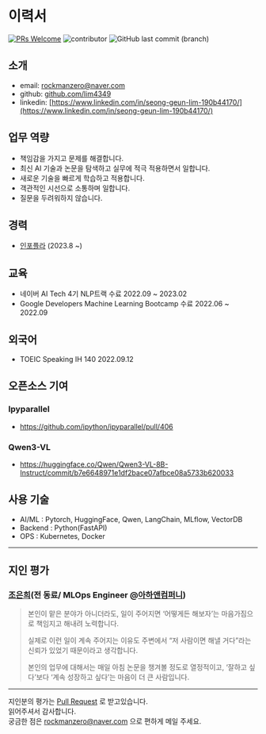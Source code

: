 # 이력서

[![PRs Welcome](https://img.shields.io/badge/PRs-welcome-brightgreen.svg?color=blue)](http://makeapullrequest.com)
![contributor](https://img.shields.io/github/contributors/lim4349/RESUME.svg?color=blue)
![GitHub last commit (branch)](https://img.shields.io/github/last-commit/lim4349/RESUME/main?color=blue)

## 소개

* email: rockmanzero@naver.com
* github: [github.com/lim4349](https://github.com/lim4349)
* linkedin: [https://www.linkedin.com/in/seong-geun-lim-190b44170/](https://www.linkedin.com/in/seong-geun-lim-190b44170/)


## 업무 역량

* 책임감을 가지고 문제를 해결합니다.
* 최신 AI 기술과 논문을 탐색하고 실무에 적극 적용하면서 일합니다.
* 새로운 기술을 빠르게 학습하고 적용합니다.
* 객관적인 시선으로 소통하며 일합니다.
* 질문을 두려워하지 않습니다.


## 경력

* [인포플라](https://www.infofla.com/) (2023.8 ~)


## 교육

* 네이버 AI Tech 4기 NLP트랙 수료  2022.09 ~ 2023.02
* Google Developers Machine Learning Bootcamp 수료  2022.06 ~ 2022.09


## 외국어
* TOEIC Speaking IH 140 2022.09.12


## 오픈소스 기여

### Ipyparallel

* https://github.com/ipython/ipyparallel/pull/406

### Qwen3-VL

* https://huggingface.co/Qwen/Qwen3-VL-8B-Instruct/commit/b7e6648971e1df2bace07afbce08a5733b620033


## 사용 기술

* AI/ML : Pytorch, HuggingFace, Qwen, LangChain, MLflow, VectorDB
* Backend : Python(FastAPI)
* OPS : Kubernetes, Docker


---

## 지인 평가

### [조은희](https://github.com/eun2ce)(전 동료/ MLOps Engineer @[아하앤컴퍼니](https://www.a-ha.io/))

> 본인이 맡은 분야가 아니더라도, 일이 주어지면 ‘어떻게든 해보자’는 마음가짐으로 책임지고 해내려 노력합니다.
>
> 실제로 이런 일이 계속 주어지는 이유도 주변에서 “저 사람이면 해낼 거다”라는 신뢰가 있었기 때문이라고 생각합니다.  
>
> 본인의 업무에 대해서는 매일 아침 논문을 챙겨볼 정도로 열정적이고, ‘잘하고 싶다’보다 ‘계속 성장하고 싶다’는 마음이 더 큰 사람입니다.

---

지인분의 평가는 [Pull Request](https://github.com/lim4349/RESUME/pulls) 로 받고있습니다.
<br/>
읽어주셔서 감사합니다.  
궁금한 점은 rockmanzero@naver.com 으로 편하게 메일 주세요.
